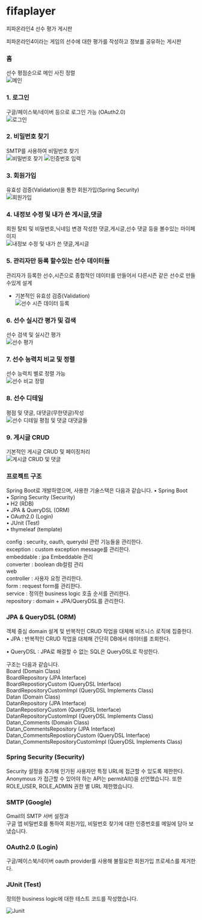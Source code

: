 # fifaplayer
피파온라인4 선수 평가 게시판

피파온라인4이라는 게임의 선수에 대한 평가를 작성하고 정보를 공유하는 게시판 

### 홈
선수 평점순으로 메인 사진 정렬    
![메인](https://user-images.githubusercontent.com/97586086/172292298-a194ff7f-0df3-48ee-8929-2bba46e52295.png)

### 1. 로그인
구글/페이스북/네이버 등으로 로그인 가능 (OAuth2.0)   
![로그인](https://user-images.githubusercontent.com/97586086/172169083-e828ed5a-5676-4a78-89f0-63a38cbc6a23.png)

### 2. 비밀번호 찾기
SMTP를 사용하여 비밀번호 찾기     
![비밀번호 찾기](https://user-images.githubusercontent.com/97586086/172170456-459f485f-d1f3-4ef6-b6f2-97ca0fa8ff7b.png)
![인증번호 입력](https://user-images.githubusercontent.com/97586086/172170441-6eeda4a0-6bc1-4296-83b5-83b2789ff843.png)

### 3. 회원가입
유효성 검증(Validation)을 통한 회원가입(Spring Security)   
![회원가입](https://user-images.githubusercontent.com/97586086/172179684-7136e5aa-c181-4820-bf78-d9eeec49f1d1.png)

### 4. 내정보 수정 및 내가 쓴 게시글,댓글
회원 탈퇴 및 비밀번호,닉네임 변경 작성한 댓글,게시글,선수 댓글 등을 볼수있는 마이페이지    
![내정보 수정 및 내가 쓴 댓글,게시글](https://user-images.githubusercontent.com/97586086/172291851-b32ccfe4-3743-4e90-98a2-41e10c50e2fb.png)

### 5. 관리자만 등록 할수있는 선수 데이터들
관리자가 등록한 선수,시즌으로 종합적인 데이터를 만들어서 다른시즌 같은 선수로 만들수있게 설계       
- 기본적인 유효성 검증(Validation)     
![선수 시즌 데이터 등록](https://user-images.githubusercontent.com/97586086/172293757-ec4e7ef5-6a12-437e-b3c2-2e5714ba0ede.png)

### 6. 선수 실시간 평가 및 검색
선수 검색 및 실시간 평가     
![선수 평가](https://user-images.githubusercontent.com/97586086/172293525-f838e6d0-7a5d-4b64-a24b-68dda29ebdb0.png)

### 7. 선수 능력치 비교 및 정렬
선수 능력치 별로 정렬 가능    
![선수 비교 정렬](https://user-images.githubusercontent.com/97586086/172294144-ee06d224-862a-41f7-a2d7-b244ab890efa.png)

### 8. 선수 디테일 
평점 및 댓글, 대댓글(무한댓글)작성    
![선수 디테일 평점 및 댓글 대댓글들](https://user-images.githubusercontent.com/97586086/172295134-201a204a-8e35-45c7-b5ae-28b19fe305ad.png)

### 9. 게시글 CRUD 
기본적인 게시글 CRUD 및 페이징처리     
![게시글 CRUD 및 댓글](https://user-images.githubusercontent.com/97586086/172296477-46543d0c-7351-4477-ba8f-442e52f533b2.png)

### 프로젝트 구조

Spring Boot로 개발하였으며,
사용한 기술스택은 다음과 같습니다. 
• Spring Boot   
• Spring Security (Security)   
• H2 (RDB)  
• JPA & QueryDSL (ORM)   
• OAuth2.0 (Login)   
• JUnit (Test)    
• thymeleaf (template)    

config : security, oauth, querydsl 관련 기능들을 관리한다.    
exception : custom exception message를 관리한다.  
embeddable : jpa Embeddable 관리    
converter : boolean db컬럼 관리    
web    
controller : 사용자 요청 관리한다.    
form : request form를 관리한다.    
service : 정의한 business logic 호출 순서를 관리한다.    
repository : domain + JPA/QueryDSL를 관리한다.    

### JPA & QueryDSL (ORM)
객체 중심 domain 설계 및 반복적인 CRUD 작업을 대체해 비즈니스 로직에 집중한다. • JPA : 반복적인 CRUD 작업을 대체해 간단히 DB에서 데이터를 조회한다.

• QueryDSL : JPA로 해결할 수 없는 SQL은 QueryDSL로 작성한다.

구조는 다음과 같습니다.    
Board (Domain Class)      
BoardRepository (JPA Interface)      
BoardRepostioryCustom (QueryDSL Interface)    
BoardRepositoryCustomImpl (QueryDSL Implements Class)    
Datan (Domain Class)    
DatanRepository (JPA Interface)   
DatanRepostioryCustom (QueryDSL Interface)    
DatanRepositoryCustomImpl (QueryDSL Implements Class)   
Datan_Comments (Domain Class)    
Datan_CommentsRepository (JPA Interface)   
Datan_CommentsRepostioryCustom (QueryDSL Interface)   
Datan_CommentsRepositoryCustomImpl (QueryDSL Implements Class)    

### Spring Security (Security)

Security 설정을 추가해 인가된 사용자만 특정 URL에 접근할 수 있도록 제한한다. 
Anonymous 가 접근할 수 있어야 하는 API는 permitAll()을 선언했습니다.
또한 ROLE_USER, ROLE_ADMIN 권한 별 URL 제한했습니다.

### SMTP (Google)
Gmail의 SMTP 서버 설정과   
구글 앱 비밀번호를 통하여 회원가입, 비밀번호 찾기에 대한 인증번호를 메일에 담아 보냈습니다.

### OAuth2.0 (Login)

구글/페이스북/네이버 oauth provider를 사용해 불필요한 회원가입 프로세스를 제거한다. 

### JUnit (Test)

정의한 business logic에 대한 테스트 코드를 작성했습니다. 

![Junit](https://user-images.githubusercontent.com/97586086/172299660-948e1129-55c8-45f3-b195-f72115f0b2a9.png)

